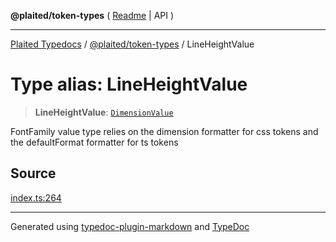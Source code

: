 **@plaited/token-types** ( [Readme](../README.md) \| API )

***

[Plaited Typedocs](../../../modules.md) / [@plaited/token-types](../modules.md) / LineHeightValue

# Type alias: LineHeightValue

> **LineHeightValue**: [`DimensionValue`](DimensionValue.md)

FontFamily value type relies on the dimension formatter for css tokens
and the defaultFormat formatter for ts tokens

## Source

[index.ts:264](https://github.com/plaited/plaited/blob/d85458a/libs/token-types/src/index.ts#L264)

***

Generated using [typedoc-plugin-markdown](https://www.npmjs.com/package/typedoc-plugin-markdown) and [TypeDoc](https://typedoc.org/)
